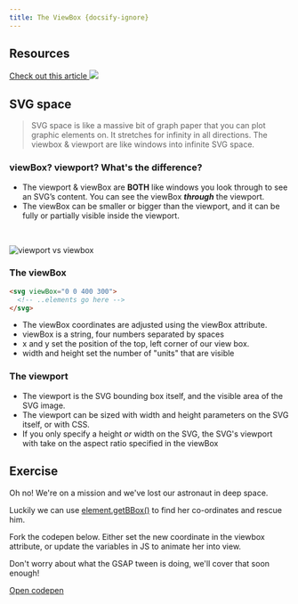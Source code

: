 ```yaml
---
title: The ViewBox {docsify-ignore}
---
```


## Resources
[Check out this article
<img src="https://s3.amazonaws.com/media-p.slid.es/uploads/762606/images/6894144/Screen_Shot_2019-12-15_at_14.19.15.png">](https://wattenberger.com/guide/scaling-svg)


## SVG space

> SVG space is like a massive bit of graph paper that you can plot graphic elements on. It stretches for infinity in all directions. The viewbox & viewport are like windows into infinite SVG space.

### viewBox? viewport? What's the difference?

- The viewport & viewBox are **BOTH** like windows you look through to see an SVG’s content. You can see the viewBox __*through*__ the viewport.
- The viewBox can be smaller or bigger than the viewport, and it can be fully or partially visible inside the viewport.


&nbsp; 


![viewport vs viewbox](https://s3.amazonaws.com/media-p.slid.es/uploads/762606/images/6943388/5ad707f2c1abe_viewboxviewport.jpg.d07987b374c7d524e5373efd2057fabe.jpg")

### The viewBox

```html
<svg viewBox="0 0 400 300">
  <!-- ..elements go here -->
</svg>
```
- The viewBox coordinates are adjusted using the viewBox attribute.
- viewBox is a string, four numbers separated by spaces
- x and y set the position of the top, left corner of our view box.
- width and height set the number of "units" that are visible

### The viewport

- The viewport is the SVG bounding box itself, and the visible area of the SVG image.
- The viewport can be sized with width and height parameters on the SVG itself, or with CSS.
- If you only specify a height *or* width on the SVG, the SVG's viewport with take on the aspect ratio specified in the viewBox






## Exercise

Oh no! We're on a mission and we've lost our astronaut in deep space.

Luckily we can use [element.getBBox()](https://developer.mozilla.org/en-US/docs/Web/API/SVGGraphicsElement/getBBox) to find her co-ordinates and rescue him.

Fork the codepen below. Either set the new coordinate in the viewbox attribute, or update the variables in JS to animate her into view.

Don't worry about what the GSAP tween is doing, we'll cover that soon enough!

[Open codepen](https://codepen.io/svganimationworkshop/pen/qBdjPpR?editors=1010)